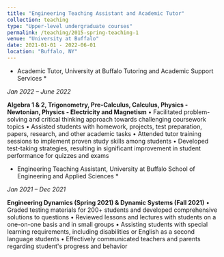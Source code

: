 ```yaml
---
title: "Engineering Teaching Assistant and Academic Tutor"
collection: teaching
type: "Upper-level undergraduate courses"
permalink: /teaching/2015-spring-teaching-1
venue: "University at Buffalo"
date: 2021-01-01 - 2022-06-01
location: "Buffalo, NY"
---
```



* Academic Tutor, University at Buffalo Tutoring and Academic Support Services *

*Jan 2022 – June 2022*

**Algebra 1 & 2, Trigonometry, Pre-Calculus, Calculus, Physics - Newtonian, Physics - Electricity and Magnetism**
• Facilitated problem-solving and critical thinking approach towards challenging coursework topics
• Assisted students with homework, projects, test preparation, papers, research, and other academic tasks
• Attended tutor training sessions to implement proven study skills among students
• Developed test-taking strategies, resulting in significant improvement in student performance for quizzes and exams

* Engineering Teaching Assistant, University at Buffalo School of Engineering and Applied Sciences *

*Jan 2021 – Dec 2021*

**Engineering Dynamics (Spring 2021) & Dynamic Systems (Fall 2021)** 
• Graded testing materials for 200+ students and developed comprehensive solutions to questions
• Reviewed lessons and lectures with students on a one-on-one basis and in small groups
• Assisting students with special learning requirements, including disabilities or English as a second language students
• Effectively communicated teachers and parents regarding student's progress and behavior
